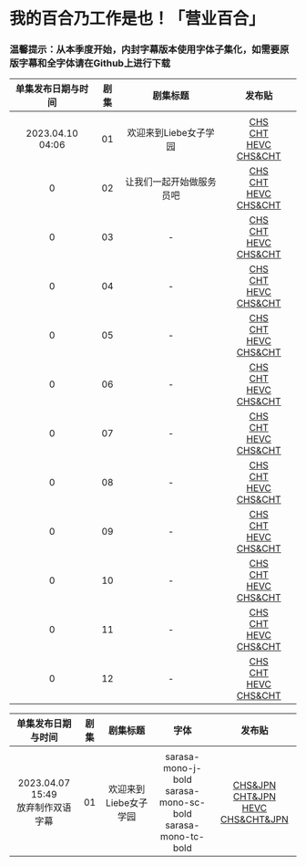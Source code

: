# 我的百合乃工作是也！「营业百合」

### 温馨提示：从本季度开始，内封字幕版本使用字体子集化，如需要原版字幕和全字体请在Github上进行下载

单集发布日期与时间 | 剧集 | 剧集标题 | 发布贴 
:---: | :---: | :---: | :---:  
 | | |
2023.04.10 04:06 | 01 | 欢迎来到Liebe女子学园 | [CHS](https://bangumi.moe/torrent/64331ad0685d5f00073a62dd)<br/>[CHT](https://bangumi.moe/torrent/64331af5685d5f00073a6376)<br/>[HEVC CHS&CHT](https://bangumi.moe/torrent/64331b1d685d5f00073a63f1)
0 | 02 | 让我们一起开始做服务员吧  | [CHS]()<br/>[CHT]()<br/>[HEVC CHS&CHT]()
0 | 03 | -  | [CHS]()<br/>[CHT]()<br/>[HEVC CHS&CHT]()
0 | 04 | -  | [CHS]()<br/>[CHT]()<br/>[HEVC CHS&CHT]()
0 | 05 | -  | [CHS]()<br/>[CHT]()<br/>[HEVC CHS&CHT]()
0 | 06 | -  | [CHS]()<br/>[CHT]()<br/>[HEVC CHS&CHT]()
0 | 07 | -  | [CHS]()<br/>[CHT]()<br/>[HEVC CHS&CHT]()
0 | 08 | -  | [CHS]()<br/>[CHT]()<br/>[HEVC CHS&CHT]()
0 | 09 | -  | [CHS]()<br/>[CHT]()<br/>[HEVC CHS&CHT]()
0 | 10 | -  | [CHS]()<br/>[CHT]()<br/>[HEVC CHS&CHT]()
0 | 11 | -  | [CHS]()<br/>[CHT]()<br/>[HEVC CHS&CHT]()
0 | 12 | -  | [CHS]()<br/>[CHT]()<br/>[HEVC CHS&CHT]()

单集发布日期与时间 | 剧集 | 剧集标题 | 字体 |发布贴 
:---: | :---: | :---: | :---:  | :---:
 | | |
2023.04.07 15:49<br>放弃制作双语字幕 | 01 | 欢迎来到Liebe女子学园 | sarasa-mono-j-bold<br>sarasa-mono-sc-bold<br>sarasa-mono-tc-bold | [CHS&JPN](https://bangumi.moe/torrent/642fcafd685d5f00073046ac)<br/>[CHT&JPN](https://bangumi.moe/torrent/642fcc64685d5f0007304a9a)<br/>[HEVC CHS&CHT&JPN](https://bangumi.moe/torrent/642fccc9685d5f0007304b67)